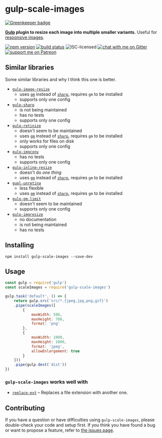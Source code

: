 # gulp-scale-images

[![Greenkeeper badge](https://badges.greenkeeper.io/derhuerst/gulp-scale-images.svg)](https://greenkeeper.io/)

**[Gulp](https://gulpjs.com) plugin to resize each image into multiple smaller variants.** Useful for [responsive images](https://developer.mozilla.org/en-US/docs/Learn/HTML/Multimedia_and_embedding/Responsive_images).

[![npm version](https://img.shields.io/npm/v/gulp-scale-images.svg)](https://www.npmjs.com/package/gulp-scale-images)
[![build status](https://api.travis-ci.org/derhuerst/gulp-scale-images.svg?branch=master)](https://travis-ci.org/derhuerst/gulp-scale-images)
![ISC-licensed](https://img.shields.io/github/license/derhuerst/gulp-scale-images.svg)
[![chat with me on Gitter](https://img.shields.io/badge/chat%20with%20me-on%20gitter-512e92.svg)](https://gitter.im/derhuerst)
[![support me on Patreon](https://img.shields.io/badge/support%20me-on%20patreon-fa7664.svg)](https://patreon.com/derhuerst)


## Similar libraries

Some similar libraries and why I think this one is better.

- [`gulp-image-resize`](https://www.npmjs.com/package/gulp-image-resize)
	- uses [`gm`](https://npmjs.com/package/gm) instead of [`sharp`](https://npmjs.com/package/sharp), requires `gm` to be installed
	- supports only one config
- [`gulp-sharp`](https://www.npmjs.com/package/gulp-sharp)
	- is not being maintained
	- has no tests
	- supports only one config
- [`gulp-retinize`](https://www.npmjs.com/package/gulp-retinize)
	- doesn't seem to be maintained
	- uses [`gm`](https://npmjs.com/package/gm) instead of [`sharp`](https://npmjs.com/package/sharp), requires `gm` to be installed
	- only works for files on disk
	- supports only one config
- [`gulp-imgconv`](https://www.npmjs.com/package/gulp-imgconv)
	- has no tests
	- supports only one config
- [`gulp-inline-resize`](https://www.npmjs.com/package/gulp-inline-resize)
	- doesn't do *one thing*
	- uses [`gm`](https://npmjs.com/package/gm) instead of [`sharp`](https://npmjs.com/package/sharp), requires `gm` to be installed
- [`gupl-unretina`](https://www.npmjs.com/package/gupl-unretina)
	- less flexible
	- uses [`gm`](https://npmjs.com/package/gm) instead of [`sharp`](https://npmjs.com/package/sharp), requires `gm` to be installed
- [`gulp-gm-limit`](https://www.npmjs.com/package/gulp-gm-limit)
	- doesn't seem to be maintained
	- supports only one config
- [`gulp-imgresize`](https://www.npmjs.com/package/gulp-imgresize)
	- no documentation
	- is not being maintained
	- has no tests


## Installing

```shell
npm install gulp-scale-images --save-dev
```


## Usage

```js
const gulp = require('gulp')
const scaleImages = require('gulp-scale-images')

gulp.task('default', () => {
	return gulp.src('src/*.{jpeg,jpg,png,gif}')
	.pipe(scaleImages([
		{
			maxWidth: 500,
			maxHeight: 700,
			format: 'png'
		},
		{
			maxWidth: 1000,
			maxHeight: 1000,
			format: 'jpeg',
			allowEnlargement: true
		}
	]))
	.pipe(gulp.dest('dist'))
})
```

### `gulp-scale-images` works well with

- [`replace-ext`](https://www.npmjs.com/package/replace-ext) – Replaces a file extension with another one.


## Contributing

If you have a question or have difficulties using `gulp-scale-images`, please double-check your code and setup first. If you think you have found a bug or want to propose a feature, refer to [the issues page](https://github.com/derhuerst/gulp-scale-images/issues).
